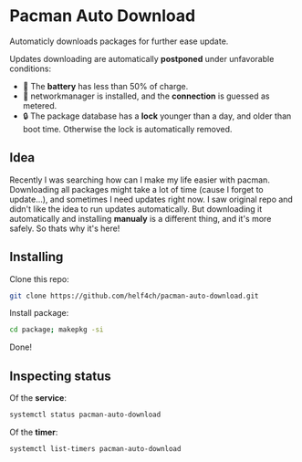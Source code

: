 # Pacman Auto Download

Automaticly downloads packages for further ease update.

Updates downloading are automatically **postponed** under unfavorable conditions:
- 🔋 The **battery** has less than 50% of charge.
- 💸 networkmanager is installed, and the **connection** is guessed as metered.
- 🔒 The package database has a **lock** younger than a day, and older than boot time. Otherwise the lock is automatically removed.

## Idea

Recently I was searching how can I make my life easier with pacman.
Downloading all packages might take a lot of time (cause I forget to update...),
and sometimes I need updates right now. I saw original repo and didn't like the 
idea to run updates automatically. But downloading it automatically and installing 
**manualy** is a different thing, and it's more safely. So thats why it's here!

## Installing

Clone this repo:

```sh
git clone https://github.com/helf4ch/pacman-auto-download.git
```

Install package:

```sh
cd package; makepkg -si
```

Done!

## Inspecting status

Of the **service**:
```sh
systemctl status pacman-auto-download
```

Of the **timer**:
```sh
systemctl list-timers pacman-auto-download
```

